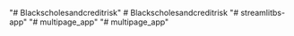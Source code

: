 "# Blackscholesandcreditrisk" 
#   B l a c k s c h o l e s a n d c r e d i t r i s k  
 "# streamlitbs-app" 
"# multipage_app" 
"# multipage_app" 
